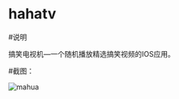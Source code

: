 hahatv
======
#说明

搞笑电视机—一个随机播放精选搞笑视频的IOS应用。


#截图：

![mahua](http://ww2.sinaimg.cn/mw690/63fef584jw1ebi9839pcrj20a80jwjsk.jpg)
